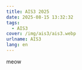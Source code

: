 ```yaml
---
title: AIS3 2025
date: 2025-08-15 13:32:32
tags:
  - AIS3
cover: /img/ais3/ais3.webp
urlname: AIS3
lang: en
---
```


meow

